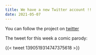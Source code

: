 ```yaml
---
title: We have a new Twitter account !!
date: 2021-05-07
---
```


You can follow the project on [twitter](https://twitter.com/GalpagosProjec2)

<!--more-->

The tweet for this week a comic parody:

{{< tweet 1390519314747375618 >}}

